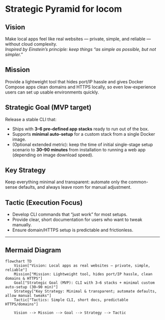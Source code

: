 # Strategic Pyramid for locom

## Vision
Make local apps feel like real websites — private, simple, and reliable — without cloud complexity.  
*Inspired by Einstein’s principle: keep things “as simple as possible, but not simpler.”*  

## Mission
Provide a lightweight tool that hides port/IP hassle and gives Docker Compose apps clean domains and HTTPS locally, so even low-experience users can set up usable environments quickly.  

## Strategic Goal (MVP target)
Release a stable CLI that:  
- Ships with **3–6 pre-defined app stacks** ready to run out of the box.  
- Supports **minimal auto-setup** for a custom stack from a single Docker image.  
- (Optional extended metric): keep the time of initial single-stage setup scenario to **30–90 minutes** from installation to running a web app (depending on image download speed).  

## Key Strategy
Keep everything minimal and transparent: automate only the common-sense defaults, and always leave room for manual adjustment.  

## Tactic (Execution Focus)
- Develop CLI commands that “just work” for most setups.  
- Provide clear, short documentation for users who want to tweak manually.  
- Ensure domain/HTTPS setup is predictable and frictionless.  

---

## Mermaid Diagram

```mermaid
flowchart TD
    Vision["Vision: Local apps as real websites — private, simple, reliable"]
    Mission["Mission: Lightweight tool, hides port/IP hassle, clean domains & HTTPS"]
    Goal["Strategic Goal (MVP): CLI with 3–6 stacks + minimal custom auto-setup (30–90 min)"]
    Strategy["Key Strategy: Minimal & transparent; automate defaults, allow manual tweaks"]
    Tactic["Tactics: Simple CLI, short docs, predictable HTTPS/domains"]
    
    Vision --> Mission --> Goal --> Strategy --> Tactic
```
